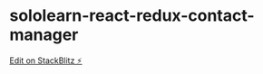 # sololearn-react-redux-contact-manager

[Edit on StackBlitz ⚡️](https://stackblitz.com/edit/react-redux-contact-manager-final-awxmff)